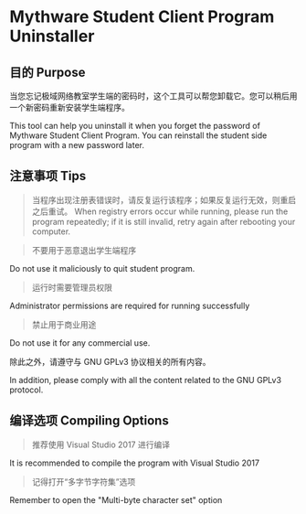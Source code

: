 # Mythware Student Client Program Uninstaller
## 目的 Purpose
当您忘记极域网络教室学生端的密码时，这个工具可以帮您卸载它。您可以稍后用一个新密码重新安装学生端程序。

This tool can help you uninstall it when you forget the password of Mythware Student Client Program. You can reinstall the student side program with a new password later.

## 注意事项 Tips
>当程序出现注册表错误时，请反复运行该程序；如果反复运行无效，则重启之后重试。
 When registry errors occur while running, please run the program repeatedly; if it is still invalid, retry again after rebooting your computer.
 
>不要用于恶意退出学生端程序

 Do not use it maliciously to quit student program.
 
>运行时需要管理员权限

 Administrator permissions are required for running successfully
 
>禁止用于商业用途

 Do not use it for any commercial use.

除此之外，请遵守与 GNU GPLv3 协议相关的所有内容。

In addition, please comply with all the content related to the GNU GPLv3 protocol.

## 编译选项 Compiling Options
>推荐使用 Visual Studio 2017 进行编译

 It is recommended to compile the program with Visual Studio 2017
 
>记得打开“多字节字符集”选项

 Remember to open the "Multi-byte character set" option

